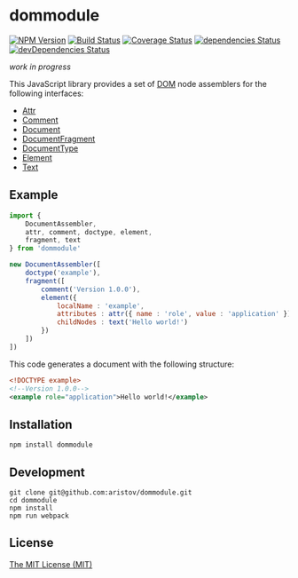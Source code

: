 # dommodule

[![NPM Version](https://img.shields.io/npm/v/dommodule.svg)](https://www.npmjs.com/package/dommodule)
[![Build Status](https://travis-ci.org/aristov/dommodule.svg?branch=master)](https://travis-ci.org/aristov/dommodule)
[![Coverage Status](https://coveralls.io/repos/github/aristov/dommodule/badge.svg?branch=master)](https://coveralls.io/github/aristov/dommodule?branch=master)
[![dependencies Status](https://david-dm.org/aristov/dommodule/status.svg)](https://david-dm.org/aristov/dommodule)
[![devDependencies Status](https://david-dm.org/aristov/dommodule/dev-status.svg)](https://david-dm.org/aristov/dommodule?type=dev)

_work in progress_

This JavaScript library provides a set of [DOM](https://www.w3.org/TR/dom) node assemblers for the following interfaces:

- [Attr](https://www.w3.org/TR/dom/#interface-attr)
- [Comment](https://www.w3.org/TR/dom/#interface-comment)
- [Document](https://www.w3.org/TR/dom/#interface-document)
- [DocumentFragment](https://www.w3.org/TR/dom/#interface-documentfragment)
- [DocumentType](https://www.w3.org/TR/dom/#interface-documenttype)
- [Element](https://www.w3.org/TR/dom/#interface-element)
- [Text](https://www.w3.org/TR/dom/#interface-text)

## Example

```js
import {
    DocumentAssembler,
    attr, comment, doctype, element,
    fragment, text
} from 'dommodule'

new DocumentAssembler([
    doctype('example'),
    fragment([
        comment('Version 1.0.0'),
        element({
            localName : 'example',
            attributes : attr({ name : 'role', value : 'application' }),
            childNodes : text('Hello world!')
        })
    ])
])
```

This code generates a document with the following structure:

```xml
<!DOCTYPE example>
<!--Version 1.0.0-->
<example role="application">Hello world!</example>
```

## Installation

```
npm install dommodule
```

## Development

```
git clone git@github.com:aristov/dommodule.git
cd dommodule
npm install
npm run webpack
```

## License

[The MIT License (MIT)](https://raw.githubusercontent.com/aristov/dommodule/master/LICENSE)
